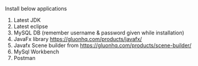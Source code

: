 Install below applications

1. Latest JDK
2. Latest eclipse 
3. MySQL DB (remember username & password given while installation)
4. JavaFx library 
	https://gluonhq.com/products/javafx/
5. Javafx Scene builder from
	https://gluonhq.com/products/scene-builder/
6. MySql Workbench
7. Postman

